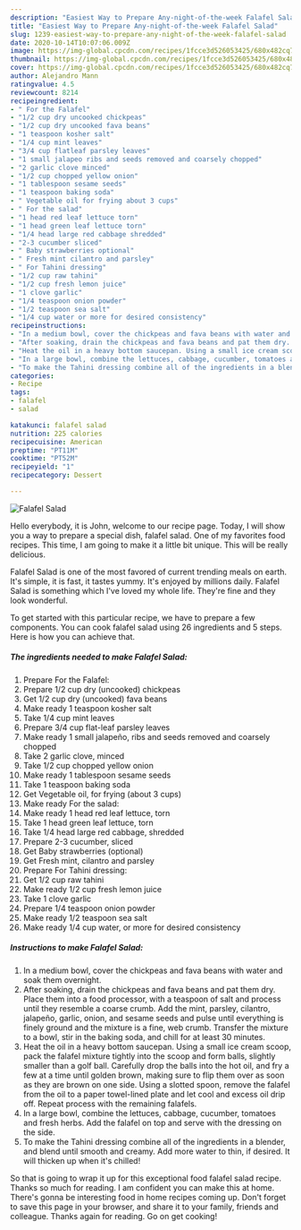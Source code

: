 ```yaml
---
description: "Easiest Way to Prepare Any-night-of-the-week Falafel Salad"
title: "Easiest Way to Prepare Any-night-of-the-week Falafel Salad"
slug: 1239-easiest-way-to-prepare-any-night-of-the-week-falafel-salad
date: 2020-10-14T10:07:06.009Z
image: https://img-global.cpcdn.com/recipes/1fcce3d526053425/680x482cq70/falafel-salad-recipe-main-photo.jpg
thumbnail: https://img-global.cpcdn.com/recipes/1fcce3d526053425/680x482cq70/falafel-salad-recipe-main-photo.jpg
cover: https://img-global.cpcdn.com/recipes/1fcce3d526053425/680x482cq70/falafel-salad-recipe-main-photo.jpg
author: Alejandro Mann
ratingvalue: 4.5
reviewcount: 8214
recipeingredient:
- " For the Falafel"
- "1/2 cup dry uncooked chickpeas"
- "1/2 cup dry uncooked fava beans"
- "1 teaspoon kosher salt"
- "1/4 cup mint leaves"
- "3/4 cup flatleaf parsley leaves"
- "1 small jalapeo ribs and seeds removed and coarsely chopped"
- "2 garlic clove minced"
- "1/2 cup chopped yellow onion"
- "1 tablespoon sesame seeds"
- "1 teaspoon baking soda"
- " Vegetable oil for frying about 3 cups"
- " For the salad"
- "1 head red leaf lettuce torn"
- "1 head green leaf lettuce torn"
- "1/4 head large red cabbage shredded"
- "2-3 cucumber sliced"
- " Baby strawberries optional"
- " Fresh mint cilantro and parsley"
- " For Tahini dressing"
- "1/2 cup raw tahini"
- "1/2 cup fresh lemon juice"
- "1 clove garlic"
- "1/4 teaspoon onion powder"
- "1/2 teaspoon sea salt"
- "1/4 cup water or more for desired consistency"
recipeinstructions:
- "In a medium bowl, cover the chickpeas and fava beans with water and soak them overnight."
- "After soaking, drain the chickpeas and fava beans and pat them dry. Place them into a food processor, with a teaspoon of salt and process until they resemble a coarse crumb. Add the mint, parsley, cilantro, jalapeño, garlic, onion, and sesame seeds and pulse until everything is finely ground and the mixture is a fine, web crumb. Transfer the mixture to a bowl, stir in the baking soda, and chill for at least 30 minutes."
- "Heat the oil in a heavy bottom saucepan. Using a small ice cream scoop, pack the falafel mixture tightly into the scoop and form balls, slightly smaller than a golf ball. Carefully drop the balls into the hot oil, and fry a few at a time until golden brown, making sure to flip them over as soon as they are brown on one side. Using a slotted spoon, remove the falafel from the oil to a paper towel-lined plate and let cool and excess oil drip off. Repeat process with the remaining falafels."
- "In a large bowl, combine the lettuces, cabbage, cucumber, tomatoes and fresh herbs. Add the falafel on top and serve with the dressing on the side."
- "To make the Tahini dressing combine all of the ingredients in a blender, and blend until smooth and creamy. Add more water to thin, if desired. It will thicken up when it&#39;s chilled!"
categories:
- Recipe
tags:
- falafel
- salad

katakunci: falafel salad 
nutrition: 225 calories
recipecuisine: American
preptime: "PT11M"
cooktime: "PT52M"
recipeyield: "1"
recipecategory: Dessert

---
```



![Falafel Salad](https://img-global.cpcdn.com/recipes/1fcce3d526053425/680x482cq70/falafel-salad-recipe-main-photo.jpg)

Hello everybody, it is John, welcome to our recipe page. Today, I will show you a way to prepare a special dish, falafel salad. One of my favorites food recipes. This time, I am going to make it a little bit unique. This will be really delicious.



Falafel Salad is one of the most favored of current trending meals on earth. It's simple, it is fast, it tastes yummy. It's enjoyed by millions daily. Falafel Salad is something which I've loved my whole life. They're fine and they look wonderful.


To get started with this particular recipe, we have to prepare a few components. You can cook falafel salad using 26 ingredients and 5 steps. Here is how you can achieve that.

<!--inarticleads1-->

##### The ingredients needed to make Falafel Salad:

1. Prepare  For the Falafel:
1. Prepare 1/2 cup dry (uncooked) chickpeas
1. Get 1/2 cup dry (uncooked) fava beans
1. Make ready 1 teaspoon kosher salt
1. Take 1/4 cup mint leaves
1. Prepare 3/4 cup flat-leaf parsley leaves
1. Make ready 1 small jalapeño, ribs and seeds removed and coarsely chopped
1. Take 2 garlic clove, minced
1. Take 1/2 cup chopped yellow onion
1. Make ready 1 tablespoon sesame seeds
1. Take 1 teaspoon baking soda
1. Get  Vegetable oil, for frying (about 3 cups)
1. Make ready  For the salad:
1. Make ready 1 head red leaf lettuce, torn
1. Take 1 head green leaf lettuce, torn
1. Take 1/4 head large red cabbage, shredded
1. Prepare 2-3 cucumber, sliced
1. Get  Baby strawberries (optional)
1. Get  Fresh mint, cilantro and parsley
1. Prepare  For Tahini dressing:
1. Get 1/2 cup raw tahini
1. Make ready 1/2 cup fresh lemon juice
1. Take 1 clove garlic
1. Prepare 1/4 teaspoon onion powder
1. Make ready 1/2 teaspoon sea salt
1. Make ready 1/4 cup water, or more for desired consistency




<!--inarticleads2-->

##### Instructions to make Falafel Salad:

1. In a medium bowl, cover the chickpeas and fava beans with water and soak them overnight.
1. After soaking, drain the chickpeas and fava beans and pat them dry. Place them into a food processor, with a teaspoon of salt and process until they resemble a coarse crumb. Add the mint, parsley, cilantro, jalapeño, garlic, onion, and sesame seeds and pulse until everything is finely ground and the mixture is a fine, web crumb. Transfer the mixture to a bowl, stir in the baking soda, and chill for at least 30 minutes.
1. Heat the oil in a heavy bottom saucepan. Using a small ice cream scoop, pack the falafel mixture tightly into the scoop and form balls, slightly smaller than a golf ball. Carefully drop the balls into the hot oil, and fry a few at a time until golden brown, making sure to flip them over as soon as they are brown on one side. Using a slotted spoon, remove the falafel from the oil to a paper towel-lined plate and let cool and excess oil drip off. Repeat process with the remaining falafels.
1. In a large bowl, combine the lettuces, cabbage, cucumber, tomatoes and fresh herbs. Add the falafel on top and serve with the dressing on the side.
1. To make the Tahini dressing combine all of the ingredients in a blender, and blend until smooth and creamy. Add more water to thin, if desired. It will thicken up when it&#39;s chilled!




So that is going to wrap it up for this exceptional food falafel salad recipe. Thanks so much for reading. I am confident you can make this at home. There's gonna be interesting food in home recipes coming up. Don't forget to save this page in your browser, and share it to your family, friends and colleague. Thanks again for reading. Go on get cooking!

